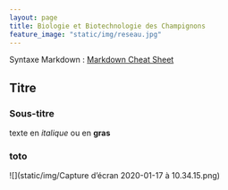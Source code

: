 ```yaml
---
layout: page
title: Biologie et Biotechnologie des Champignons
feature_image: "static/img/reseau.jpg"
---
```


Syntaxe Markdown : [Markdown Cheat Sheet](https://www.markdownguide.org/cheat-sheet)

## Titre

### Sous-titre

texte en *italique* ou en **gras**

### toto

![](static/img/Capture d’écran 2020-01-17 à 10.34.15.png)
